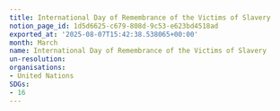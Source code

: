 ```yaml
---
title: International Day of Remembrance of the Victims of Slavery
notion_page_id: 1d5d6625-c679-808d-9c53-e623bd4518ad
exported_at: '2025-08-07T15:42:38.538065+00:00'
month: March
name: International Day of Remembrance of the Victims of Slavery
un-resolution: 
organisations:
- United Nations
SDGs:
- 16
---
```


